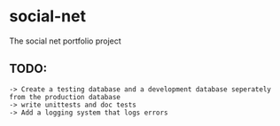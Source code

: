 # social-net
The social net portfolio project

## TODO:
    -> Create a testing database and a development database seperately from the production database
    -> write unittests and doc tests
    -> Add a logging system that logs errors